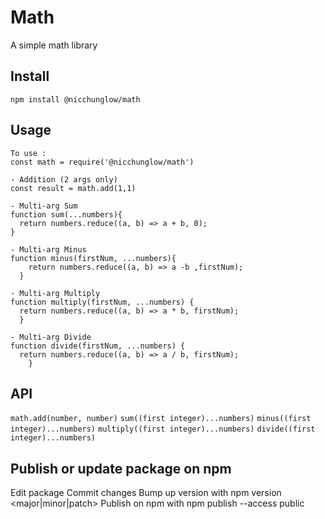 # Math

A simple math library

## Install

```
npm install @nicchunglow/math
```
## Usage 
``` 
To use : 
const math = require('@nicchunglow/math')

- Addition (2 args only)
const result = math.add(1,1)

- Multi-arg Sum
function sum(...numbers){
  return numbers.reduce((a, b) => a + b, 0);
}

- Multi-arg Minus
function minus(firstNum, ...numbers){
    return numbers.reduce((a, b) => a -b ,firstNum);
  }

- Multi-arg Multiply
function multiply(firstNum, ...numbers) {
  return numbers.reduce((a, b) => a * b, firstNum);
  }

- Multi-arg Divide
function divide(firstNum, ...numbers) {
  return numbers.reduce((a, b) => a / b, firstNum);
    }

```
## API
`math.add(number, number)`
`sum((first integer)...numbers)`
`minus((first integer)...numbers)`
`multiply((first integer)...numbers)`
`divide((first integer)...numbers)`

## Publish or update package on npm
Edit package
Commit changes
Bump up version with npm version <major|minor|patch>
Publish on npm with npm publish --access public